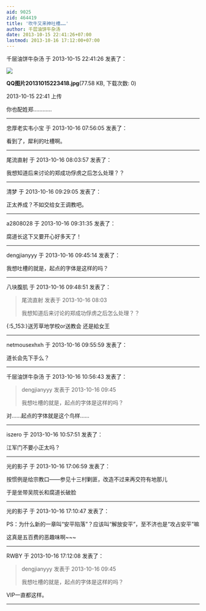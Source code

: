 ```yaml
---
aid: 9025
zid: 464419
title: '吹牛又来神吐槽……'
author: 千层油饼牛杂汤
date: 2013-10-15 22:41:26+07:00
lastmod: 2013-10-16 17:12:00+07:00
---
```


千层油饼牛杂汤 于 2013-10-15 22:41:26 发表了：

![](https://mirrors.tuna.tsinghua.edu.cn/osdn/lgqm/72877/2241004xzt1ec0t4hvc44o.jpg)



**QQ图片20131015223418.jpg**(77.58 KB, 下载次数: 0)



2013-10-15 22:41 上传



你也配姓郑…………

---------

忠厚老实韦小宝 于 2013-10-16 07:56:05 发表了：

看到了，犀利的吐槽啊。

---------

尾流直射 于 2013-10-16 08:03:57 发表了：

我想知道后来讨论的郑成功俘虏之后怎么处理？？

---------

清梦 于 2013-10-16 09:29:05 发表了：

正太养成？不如交给女王调教吧。

---------

a2808028 于 2013-10-16 09:31:35 发表了：

腐道长这下又要开心好多天了！

---------

dengjianyyy 于 2013-10-16 09:45:14 发表了：

我想吐槽的就是，起点的字体是这样的吗？

---------

八块腹肌 于 2013-10-16 09:48:51 发表了：

> 尾流直射 发表于 2013-10-16 08:03
> 
> 我想知道后来讨论的郑成功俘虏之后怎么处理？？



{:5\_153:}送芳草地学校or送教会 还是給女王

---------

netmousexhxh 于 2013-10-16 09:55:59 发表了：

道长会先下手么？

---------

千层油饼牛杂汤 于 2013-10-16 10:56:43 发表了：

> dengjianyyy 发表于 2013-10-16 09:45
> 
> 我想吐槽的就是，起点的字体是这样的吗？



对……起点的字体就是这个鸟样……

---------

iszero 于 2013-10-16 10:57:51 发表了：

江军门不要小正太吗？

---------

光的影子 于 2013-10-16 17:06:59 发表了：

按惯例是给宗教口——参见十三村剿匪，改造不过来再交符有地那儿

于是坐带吴院长和腐道长破脸

---------

光的影子 于 2013-10-16 17:10:47 发表了：

PS：为什么新的一章叫“安平陷落”？应该叫“解放安平”，至不济也是“攻占安平”嘛

这真是五百费的恶趣味啊~~~

---------

RWBY 于 2013-10-16 17:12:08 发表了：

> dengjianyyy 发表于 2013-10-16 09:45
> 
> 我想吐槽的就是，起点的字体是这样的吗？



VIP一直都这样。

---------

